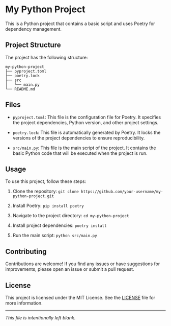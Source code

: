 # My Python Project

This is a Python project that contains a basic script and uses Poetry for dependency management.

## Project Structure

The project has the following structure:

```
my-python-project
├── pyproject.toml
├── poetry.lock
├── src
│   └── main.py
└── README.md
```

## Files

- `pyproject.toml`: This file is the configuration file for Poetry. It specifies the project dependencies, Python version, and other project settings.

- `poetry.lock`: This file is automatically generated by Poetry. It locks the versions of the project dependencies to ensure reproducibility.

- `src/main.py`: This file is the main script of the project. It contains the basic Python code that will be executed when the project is run.

## Usage

To use this project, follow these steps:

1. Clone the repository: `git clone https://github.com/your-username/my-python-project.git`

2. Install Poetry: `pip install poetry`

3. Navigate to the project directory: `cd my-python-project`

4. Install project dependencies: `poetry install`

5. Run the main script: `python src/main.py`

## Contributing

Contributions are welcome! If you find any issues or have suggestions for improvements, please open an issue or submit a pull request.

## License

This project is licensed under the MIT License. See the [LICENSE](LICENSE) file for more information.

---

*This file is intentionally left blank.*